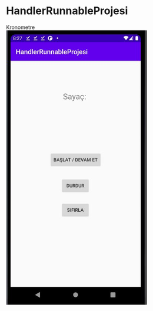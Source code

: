 # HandlerRunnableProjesi
Kronometre
<br>
<img src="https://github.com/sinanercetin/HandlerRunnableProjesi/raw/master/handlerRunnable1.JPG">

